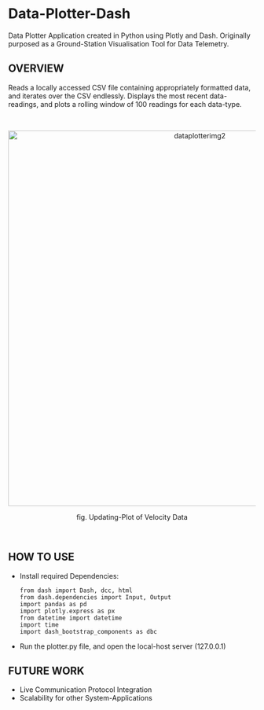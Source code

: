 # Data-Plotter-Dash
Data Plotter Application created in Python using Plotly and Dash. Originally purposed as a Ground-Station Visualisation Tool for Data Telemetry. 

## OVERVIEW
Reads a locally accessed CSV file containing appropriately formatted data, and iterates over the CSV endlessly. Displays the most recent data-readings, and plots a rolling window of 100 readings for each data-type.

<br>
<p align="center">
<img width="764" alt="dataplotterimg2" src="https://github.com/sav-1305/Data-Plotter-Dash/assets/115809311/4a9f5a2d-0388-4739-91a5-7bfff3c8bf7d">
</p>
<p align="center"> fig. Updating-Plot of Velocity Data </p>
<br>

## HOW TO USE
- Install required Dependencies:
  
  ```
  from dash import Dash, dcc, html
  from dash.dependencies import Input, Output
  import pandas as pd
  import plotly.express as px
  from datetime import datetime
  import time
  import dash_bootstrap_components as dbc
  ```
- Run the plotter.py file, and open the local-host server (127.0.0.1)

## FUTURE WORK
- Live Communication Protocol Integration
- Scalability for other System-Applications
